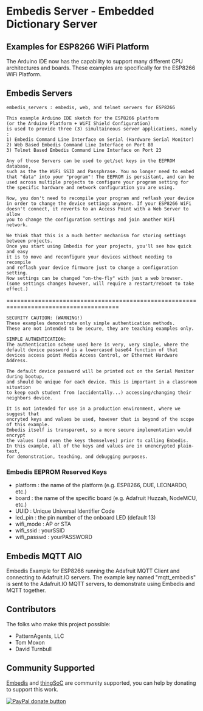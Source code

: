 # Embedis Server - Embedded Dictionary Server

## Examples for ESP8266 WiFi Platform

The Arduino IDE now has the capability to support many different CPU architectures and boards.
These examples are specifically for the ESP8266 WiFi Platform.

## Embedis Servers

    embedis_servers : embedis, web, and telnet servers for ESP8266
    
    This example Arduino IDE sketch for the ESP8266 platform
    (or the Arduino Platform + WiFI Shield Configuration) 
    is used to provide three (3) simultaineous server applications, namely :
    1) Embedis Command Line Interface on Serial (Hardware Serial Monitor)
    2) Web Based Embedis Command Line Interface on Port 80
    3) Telnet Based Embedis Command Line Interface on Port 23

    Any of those Servers can be used to get/set keys in the EEPROM database,
    such as the the WiFi SSID and Passphrase. You no longer need to embed 
    that "data" into your "program"! The EEPROM is persistant, and can be
    used across multiple projects to configure your program setting for
    the specific hardware and network configuration you are using. 
    
    Now, you don't need to recompile your program and reflash your device
    in order to change the device settings anymore. If your ESP8266 WiFi
    doesn't connect, it reverts to an Access Point with a Web Server to allow
    you to change the configuration settings and join another WiFi network.

    We think that this is a much better mechanism for storing settings between projects.
    Once you start using Embedis for your projects, you'll see how quick and easy
    it is to move and reconfigure your devices without needing to recompile 
    and reflash your device firmware just to change a configuration setting.
    Now settings can be changed "on-the-fly" with just a web browser.
    (some settings changes however, will require a restart/reboot to take effect.)

   ====================================================================================== 

    SECURITY CAUTION: (WARNING!)
    These examples demonstrate only simple authentication methods.
    These are not intended to be secure, they are teaching examples only.

    SIMPLE AUTHENTICATION:
    The authentication scheme used here is very, very simple, where the
    default device password is a lowercased base64 function of that 
    devices access point Media Access Control, or Ethernet Hardware Address.
    
    The default device password will be printed out on the Serial Monitor during bootup,
    and should be unique for each device. This is important in a classroom situation
    to keep each student from (accidentally...) accessing/changing their neighbors device.
    
    It is not intended for use in a production environment, where we suggest that 
    encryted keys and values be used, however that is beyond of the scope of this example.
    Embedis itself is transparent, so a more secure implementation would encrypt
    the values (and even the keys themselves) prior to calling Embedis. 
    In this example, all of the keys and values are in unencrypted plain-text, 
    for demonstration, teaching, and debugging purposes.
    
### Embedis EEPROM Reserved Keys

 + platform    : the name of the platform (e.g. ESP8266, DUE, LEONARDO, etc.)
 + board       : the name of the specific board (e.g. Adafruit Huzzah, NodeMCU, etc.)
 + UUID        : Unique Universal Identifier Code
 + led_pin     : the pin number of the onboard LED (default 13)
 + wifi_mode   : AP or STA
 + wifi_ssid   : yourSSID
 + wifi_passwd : yourPASSWORD
 
## Embedis MQTT AIO

Embedis Example for ESP8266 running the Adafruit MQTT Client and connecting to Adafruit.IO servers.
The example key named "mqtt_embedis" is sent to the Adafruit.IO MQTT servers,
to demonstrate using Embedis and MQTT together.
 
## Contributors

The folks who make this project possible:

 * PatternAgents, LLC
 * Tom Moxon
 * David Turnbull

## Community Supported

[Embedis](https://github.com/thingSoC/embedis) and  [thingSoC](http://www.thingsoc.com) are community supported, you can help by donating to support this work.

<span class="badge-paypal"><a href="https://www.paypal.com/cgi-bin/webscr?cmd=_s-xclick&amp;hosted_button_id=5NPC24C7VQ89L" title="Donate to this project using Paypal"><img src="https://img.shields.io/badge/paypal-donate-yellow.svg" alt="PayPal donate button" /></a></span>

